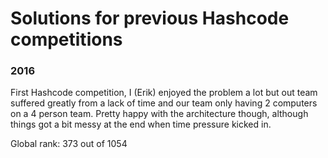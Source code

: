 # Solutions for previous Hashcode competitions

### 2016

First Hashcode competition, I (Erik) enjoyed the problem a lot but out team suffered greatly from a lack of time and our team only having 2 computers on a 4 person team. Pretty happy with the architecture though, although things got a bit messy at the end when time pressure kicked in.

Global rank: 373 out of 1054
